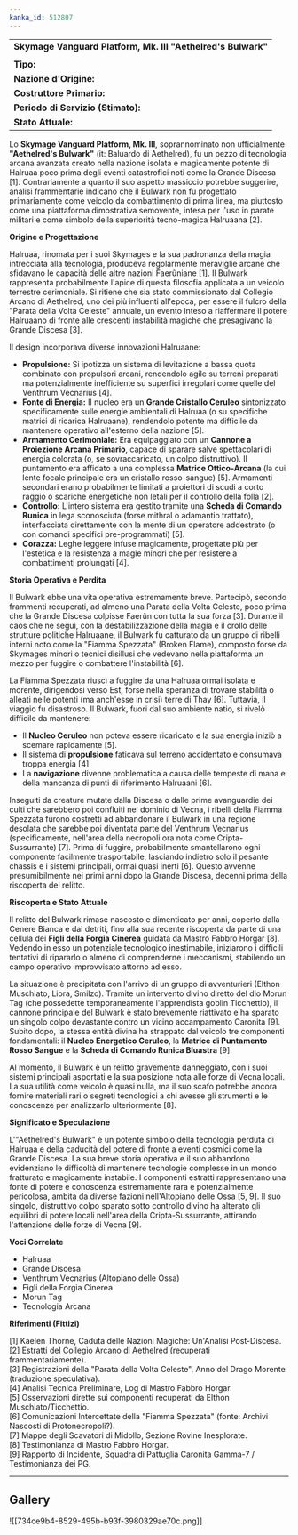 ```yaml
---
kanka_id: 512807
---
```


|  |
| --- |
| **Skymage Vanguard Platform, Mk. III "Aethelred's Bulwark"** |
|  |
| **Tipo:** |
| **Nazione d'Origine:** |
| **Costruttore Primario:** |
| **Periodo di Servizio (Stimato):** |
| **Stato Attuale:** |

Lo **Skymage Vanguard Platform, Mk. III**, soprannominato non ufficialmente **"Aethelred's Bulwark"** (it: Baluardo di Aethelred),
fu un pezzo di tecnologia arcana avanzata creato nella nazione isolata e
magicamente potente di Halruaa poco prima degli eventi catastrofici
noti come la Grande Discesa [1]. Contrariamente a quanto il suo aspetto massiccio potrebbe suggerire, analisi frammentarie indicano che il Bulwark
non fu progettato primariamente come veicolo da combattimento di prima
linea, ma piuttosto come una piattaforma dimostrativa semovente, intesa
per l'uso in parate militari e come simbolo della superiorità
tecno-magica Halruaana [2].

**Origine e Progettazione**

Halruaa,
rinomata per i suoi Skymages e la sua padronanza della magia
intrecciata alla tecnologia, produceva regolarmente meraviglie arcane
che sfidavano le capacità delle altre nazioni Faerûniane [1]. Il Bulwark
rappresenta probabilmente l'apice di questa filosofia applicata a un
veicolo terrestre cerimoniale. Si ritiene che sia stato commissionato
dal Collegio Arcano di Aethelred, uno dei più influenti all'epoca, per
essere il fulcro della "Parata della Volta Celeste" annuale, un evento
inteso a riaffermare il potere Halruaano di fronte alle crescenti
instabilità magiche che presagivano la Grande Discesa [3].

Il design incorporava diverse innovazioni Halruaane:

* **Propulsione:**
  Si ipotizza un sistema di levitazione a bassa quota combinato con
  propulsori arcani, rendendolo agile su terreni preparati ma
  potenzialmente inefficiente su superfici irregolari come quelle del
  Venthrum Vecnarius [4].
* **Fonte di Energia:** Il nucleo era un **Grande Cristallo Ceruleo**
  sintonizzato specificamente sulle energie ambientali di Halruaa (o su
  specifiche matrici di ricarica Halruaane), rendendolo potente ma
  difficile da mantenere operativo all'esterno della nazione [5].
* **Armamento Cerimoniale:** Era equipaggiato con un **Cannone a Proiezione Arcana Primario**,
  capace di sparare salve spettacolari di energia colorata (o, se
  sovraccaricato, un colpo distruttivo). Il puntamento era affidato a una
  complessa **Matrice Ottico-Arcana** (la cui lente focale principale era un cristallo rosso-sangue) [5].
  Armamenti secondari erano probabilmente limitati a proiettori di scudi a
  corto raggio o scariche energetiche non letali per il controllo della
  folla [2].
* **Controllo:** L'intero sistema era gestito tramite una **Scheda di Comando Runica**
  in lega sconosciuta (forse mithral o adamantio trattato), interfacciata
  direttamente con la mente di un operatore addestrato (o con comandi
  specifici pre-programmati) [5].
* **Corazza:**
  Leghe leggere infuse magicamente, progettate più per l'estetica e la
  resistenza a magie minori che per resistere a combattimenti prolungati [4].

**Storia Operativa e Perdita**

Il Bulwark
ebbe una vita operativa estremamente breve. Partecipò, secondo
frammenti recuperati, ad almeno una Parata della Volta Celeste, poco
prima che la Grande Discesa colpisse Faerûn con tutta la sua forza [3]. Durante il caos che ne seguì, con la destabilizzazione della magia e il crollo delle strutture politiche Halruaane, il Bulwark
fu catturato da un gruppo di ribelli interni noto come la "Fiamma
Spezzata" (Broken Flame), composto forse da Skymages minori o tecnici
disillusi che vedevano nella piattaforma un mezzo per fuggire o
combattere l'instabilità [6].

La
Fiamma Spezzata riuscì a fuggire da una Halruaa ormai isolata e
morente, dirigendosi verso Est, forse nella speranza di trovare
stabilità o alleati nelle potenti (ma anch'esse in crisi) terre di Thay [6]. Tuttavia, il viaggio fu disastroso. Il Bulwark, fuori dal suo ambiente natio, si rivelò difficile da mantenere:

* Il **Nucleo Ceruleo** non poteva essere ricaricato e la sua energia iniziò a scemare rapidamente [5].
* Il sistema di **propulsione** faticava sul terreno accidentato e consumava troppa energia [4].
* La **navigazione** divenne problematica a causa delle tempeste di mana e della mancanza di punti di riferimento Halruaani [6].

Inseguiti
da creature mutate dalla Discesa o dalle prime avanguardie dei culti
che sarebbero poi confluiti nel dominio di Vecna, i ribelli della Fiamma
Spezzata furono costretti ad abbandonare il Bulwark
in una regione desolata che sarebbe poi diventata parte del Venthrum
Vecnarius (specificamente, nell'area della necropoli ora nota come
Cripta-Sussurrante) [7].
Prima di fuggire, probabilmente smantellarono ogni componente
facilmente trasportabile, lasciando indietro solo il pesante chassis e i
sistemi principali, ormai quasi inerti [6]. Questo avvenne presumibilmente nei primi anni dopo la Grande Discesa, decenni prima della riscoperta del relitto.

**Riscoperta e Stato Attuale**

Il relitto del Bulwark
rimase nascosto e dimenticato per anni, coperto dalla Cenere Bianca e
dai detriti, fino alla sua recente riscoperta da parte di una cellula
dei **Figli della Forgia Cinerea** guidata da Mastro Fabbro Horgar [8].
Vedendo in esso un potenziale tecnologico inestimabile, iniziarono i
difficili tentativi di ripararlo o almeno di comprenderne i meccanismi,
stabilendo un campo operativo improvvisato attorno ad esso.

La
situazione è precipitata con l'arrivo di un gruppo di avventurieri
(Elthon Muschiato, Liora, Smilzo). Tramite un intervento divino diretto
del dio Morun Tag (che possedette temporaneamente l'apprendista goblin
Ticchettio), il cannone principale del Bulwark è stato brevemente riattivato e ha sparato un singolo colpo devastante contro un vicino accampamento Caronita [9]. Subito dopo, la stessa entità divina ha strappato dal veicolo tre componenti fondamentali: il **Nucleo Energetico Ceruleo**, la **Matrice di Puntamento Rosso Sangue** e la **Scheda di Comando Runica Bluastra** [9].

Al momento, il Bulwark
è un relitto gravemente danneggiato, con i suoi sistemi principali
asportati e la sua posizione nota alle forze di Vecna locali. La sua
utilità come veicolo è quasi nulla, ma il suo scafo potrebbe ancora
fornire materiali rari o segreti tecnologici a chi avesse gli strumenti e
le conoscenze per analizzarlo ulteriormente [8].

**Significato e Speculazione**

L'"Aethelred's
Bulwark" è un potente simbolo della tecnologia perduta di Halruaa e
della caducità del potere di fronte a eventi cosmici come la Grande
Discesa. La sua breve storia operativa e il suo abbandono evidenziano le
difficoltà di mantenere tecnologie complesse in un mondo fratturato e
magicamente instabile. I componenti estratti rappresentano una fonte di
potere e conoscenza estremamente rara e potenzialmente pericolosa,
ambita da diverse fazioni nell'Altopiano delle Ossa [5, 9].
Il suo singolo, distruttivo colpo sparato sotto controllo divino ha
alterato gli equilibri di potere locali nell'area della
Cripta-Sussurrante, attirando l'attenzione delle forze di Vecna [9].

**Voci Correlate**

* Halruaa
* Grande Discesa
* Venthrum Vecnarius (Altopiano delle Ossa)
* Figli della Forgia Cinerea
* Morun Tag
* Tecnologia Arcana

**Riferimenti (Fittizi)**

[1] Kaelen Thorne, Caduta delle Nazioni Magiche: Un'Analisi Post-Discesa.  
[2] Estratti del Collegio Arcano di Aethelred (recuperati frammentariamente).  
[3] Registrazioni della "Parata della Volta Celeste", Anno del Drago Morente (traduzione speculativa).  
[4] Analisi Tecnica Preliminare, Log di Mastro Fabbro Horgar.  
[5] Osservazioni dirette sui componenti recuperati da Elthon Muschiato/Ticchettio.  
[6] Comunicazioni Intercettate della "Fiamma Spezzata" (fonte: Archivi Nascosti di Protonecropoli?).  
[7] Mappe degli Scavatori di Midollo, Sezione Rovine Inesplorate.  
[8] Testimonianza di Mastro Fabbro Horgar.  
[9] Rapporto di Incidente, Squadra di Pattuglia Caronita Gamma-7 / Testimonianza dei PG.

  

***
## Gallery
![[734ce9b4-8529-495b-b93f-3980329ae70c.png]]
